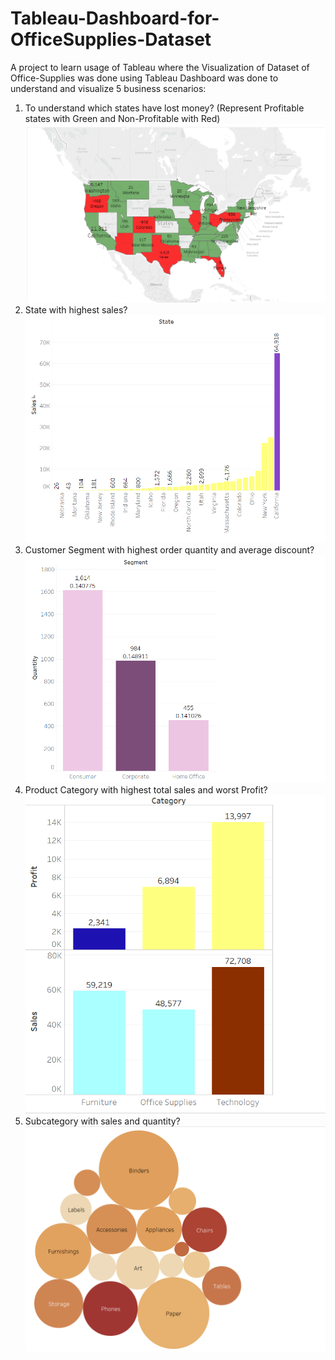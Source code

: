 # Tableau-Dashboard-for-OfficeSupplies-Dataset

A project to learn usage of Tableau where the Visualization of Dataset of Office-Supplies was 
done using Tableau Dashboard was done to understand and visualize 5 business scenarios:

1. To understand which states have lost money? (Represent Profitable states with Green and Non-Profitable with Red)
![](images/businessScenario1.png)
2. State with highest sales?
![](images/businessScenario2.png)
3. Customer Segment with highest order quantity and average discount?
![](images/businessScenario3.png)
4. Product Category with highest total sales and worst Profit?
![](images/businessScenario4.png)
5. Subcategory with sales and quantity?
![](images/businessScenario5.png)
